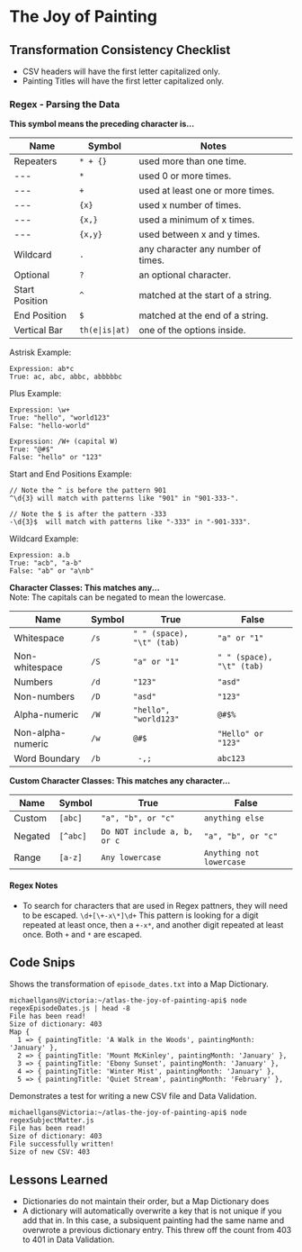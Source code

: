 # The Joy of Painting

## Transformation Consistency Checklist
- CSV headers will have the first letter capitalized only.
- Painting Titles will have the first letter capitalized only.

### Regex - Parsing the Data

<strong>This symbol means the preceding character is...</strong>

| Name | Symbol | Notes |
| --- | --- | --- |
| Repeaters | `* + {}` | used more than one time. |
| --- | `*` | used 0 or more times. |
| --- | `+` | used at least one or more times. |
| --- | `{x}` | used x number of times. |
| --- | `{x,}` | used a minimum of x times. |
| --- | `{x,y}` | used between x and y times. |
| Wildcard | `.` | any character any number of times. |
| Optional | `?` | an optional character. |
| Start Position | `^` | matched at the start of a string. |
| End Position | `$` | matched at the end of a string. |
| Vertical Bar | `th(e\|is\|at)` | one of the options inside. |

Astrisk Example:
```
Expression: ab*c
True: ac, abc, abbc, abbbbbc
```

Plus Example:
```
Expression: \w+
True: "hello", "world123"
False: "hello-world"

Expression: /W+ (capital W)
True: "@#$"
False: "hello" or "123"
```

Start and End Positions Example:
```
// Note the ^ is before the pattern 901
^\d{3} will match with patterns like "901" in "901-333-".

// Note the $ is after the pattern -333
-\d{3}$  will match with patterns like "-333" in "-901-333".
```

Wildcard Example:
```
Expression: a.b
True: "acb", "a-b"
False: "ab" or "a\nb"
```

<strong> Character Classes: This matches any... </strong>
<br>Note: The capitals can be negated to mean the lowercase.

| Name | Symbol | True | False |
| --- | --- | --- | --- |
| Whitespace | `/s` | `" " (space), "\t" (tab)` | `"a" or "1"` |
| Non-whitespace | `/S` | `"a" or "1"` | `" " (space), "\t" (tab)` |
| Numbers | `/d` | `"123"` | `"asd"` |
| Non-numbers | `/D` | `"asd"` | `"123"` |
| Alpha-numeric | `/W` | `"hello", "world123"` | `@#$%` |
| Non-alpha-numeric | `/w` | `@#$` | `"Hello" or "123"` |
| Word Boundary | `/b` | ` -,;` | `abc123` |

<strong> Custom Character Classes: This matches any character... </strong>

| Name | Symbol | True | False |
| --- | --- | --- | --- |
| Custom | `[abc]` | `"a", "b", or "c"` | `anything else` |
| Negated | `[^abc]` | `Do NOT include a, b, or c` | `"a", "b", or "c"` |
| Range | `[a-z]` | `Any lowercase` | `Anything not lowercase` |

#### Regex Notes

- To search for characters that are used in Regex pattners, they will need to be escaped. `\d+[\+-x\*]\d+` This pattern is looking for a digit repeated at least once, then a `+-x*`, and another digit repeated at least once.  Both `+` and `*` are escaped.

## Code Snips
Shows the transformation of `episode_dates.txt` into a Map Dictionary.
```
michaellgans@Victoria:~/atlas-the-joy-of-painting-api$ node regexEpisodeDates.js | head -8
File has been read!
Size of dictionary: 403
Map {
  1 => { paintingTitle: 'A Walk in the Woods', paintingMonth: 'January' },
  2 => { paintingTitle: 'Mount McKinley', paintingMonth: 'January' },
  3 => { paintingTitle: 'Ebony Sunset', paintingMonth: 'January' },
  4 => { paintingTitle: 'Winter Mist', paintingMonth: 'January' },
  5 => { paintingTitle: 'Quiet Stream', paintingMonth: 'February' },
```
Demonstrates a test for writing a new CSV file and Data Validation.
```
michaellgans@Victoria:~/atlas-the-joy-of-painting-api$ node regexSubjectMatter.js
File has been read!
Size of dictionary: 403
File successfully written!
Size of new CSV: 403
```

## Lessons Learned

- Dictionaries do not maintain their order, but a Map Dictionary does
- A dictionary will automatically overwrite a key that is not unique if you add that in.  In this case, a subsiquent painting had the same name and overwrote a previous dictionary entry.  This threw off the count from 403 to 401 in Data Validation.
